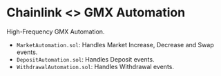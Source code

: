 # Chainlink <> GMX Automation

High-Frequency GMX Automation.

- `MarketAutomation.sol`: Handles Market Increase, Decrease and Swap events.
- `DepositAutomation.sol`: Handles Deposit events.
- `WithdrawalAutomation.sol`: Handles Withdrawal events.